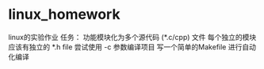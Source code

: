 # linux_homework
linux的实验作业
任务：
功能模块化为多个源代码 (*.c/cpp) 文件
每个独立的模块应该有独立的 *.h file
尝试使用 -c 参数编译项目
写一个简单的Makefile 进行自动化编译
